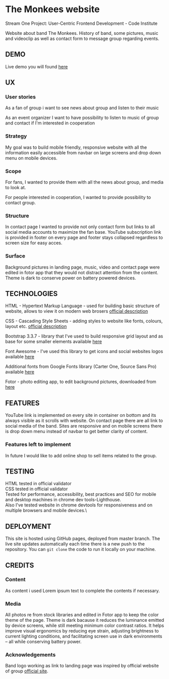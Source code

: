 # The Monkees website

Stream One Project: User-Centric Frontend Development - Code Institute

Website about band The Monkees. History of band, some pictures, music and videoclip as well as contact form to message group regarding events. 

## DEMO

Live demo you will found [here](https://mafiu84.github.io/milestone-project-01-cloned/)

## UX

### User stories

As a fan of group i want to see news about group and listen to their music

As an event organizer I want to have possibility to listen to music of group and contact if I'm interested in cooperation  

### Strategy

My goal was to build mobile friendly, responsive website with all the information easily accessible from navbar on large screens and drop down menu on mobile devices.

### Scope

For fans, I wanted to provide them with all the news about group, and media to look at.

For people interested in cooperation, I wanted to provide possibility to contact group.

### Structure

In contact page I wanted to provide not only contact form but links to all social media accounts to maximize the fan base. YouTube subscription link is provided in footer on every page  and footer stays collapsed regardless to screen size for easy acces.

### Surface

Background pictures in landing page, music, video and contact page were edited in fotor app that they would not distract attention from the content. Theme is dark to conserve power on battery powered devices.

## TECHNOLOGIES

HTML - Hypertext Markup Language - used for building basic structure of website, allows to view it on modern web brosers [official description](https://whatwg.org/)

CSS - Cascading Style Sheets - adding styles to website like fonts, colours, layout etc. [official description](https://www.w3.org/Style/CSS/)

Bootstrap 3.3.7 - library that I've used to build responsive grid layout and as base for some smaller elements available [here](https://getbootstrap.com/)

Font Awesome - I've used this library to get icons and social websites logos available [here](https://fontawesome.com/)

Additional fonts from Google Fonts library (Carter One, Source Sans Pro) available [here](https://fonts.google.com/)

Fotor - photo editing app, to edit background pictures, downloaded from [here](https://www.fotor.com/windows/index.html)

## FEATURES

YouTube link is implemented on every site in container on bottom and its always visible as it scrolls with website. On contact page there are all link to social media of the band. Sites are responsive and on mobile screens there is drop down menu instead of navbar to get better clarity of content.

### Features left to implement

In future I would like to add online shop to sell items related to the group.

## TESTING

HTML tested in official validator\
CSS tested in official validator\
Tested for performance, accessibility, best practices and SEO for mobile and desktop machines in chrome dev tools-Lighthouse.\
Also I've tested website in chrome devtools for responsiveness and on multiple browsers and mobile devices.\


## DEPLOYMENT

This site is hosted using GitHub pages, deployed from master branch. 
The live site updates automatically each time there is a new push to the repository. 
You can <code>git clone</code> the code to run it locally on your machine.

## CREDITS

### Content

As content i used Lorem ipsum text to complete the contents if necessary. 

### Media

All photos re from stock libraries and edited in Fotor app to keep the color theme of the page. Theme is dark bacause it reduces the luminance emitted by device screens, while still meeting minimum color contrast ratios. It helps improve visual ergonomics by reducing eye strain, adjusting brightness to current lighting conditions, and facilitating screen use in dark environments – all while conserving battery power.

### Acknowledgements

Band logo working as link to landing page was inspired by official website of group [official site](https://www.monkees.com/).



